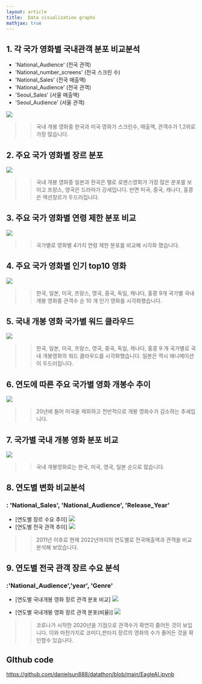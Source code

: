 ```yaml
---
layout: article
title:  Data visualization graphs 
mathjax: true
---
```



## 1. 각 국가 영화별 국내관객 분포 비교분석
* 'National_Audience' (전국 관객)
* 'National_number_screens' (전국 스크린 수)
* 'National_Sales' (전국 매출액)
* 'National_Audience' (전국 관객)
* 'Seoul_Sales' (서울 매출액)
* 'Seoul_Audience' (서울 관객)


![](https://raw.githubusercontent.com/danielsun888/danielsun888.github.io/main/_posts/graph/daniel_1_1.png )
>> 국내 개봉 영화중 한국과 미국 영화가 스크린수, 매출액, 관객수가 1,2위로 가장 많습니다.

## 2. 주요 국가 영화별 장르 분포 
![](https://raw.githubusercontent.com/danielsun888/danielsun888.github.io/main/_posts/graph/daniel_2_1.png )
>> 국내 개봉 영화중 일본과 한국은 멜로 로맨스영화가 가장 많은 분포를 보이고 프랑스, 영국은 드라마가 강세입니다. 반면 미국, 중국, 캐나다, 홍콩은 액션장르가 두드러집니다.

## 3. 주요 국가 영화별 연령 제한 분포 비교
![](https://raw.githubusercontent.com/danielsun888/danielsun888.github.io/main/_posts/graph/daniel_3_1.png )

>> 국가별로 영화별 4가지 연령 제한 분포를 비교해 시각화 했습니다. 

## 4. 주요 국가 영화별 인기 top10 영화
![](https://raw.githubusercontent.com/danielsun888/danielsun888.github.io/main/_posts/graph/daniel_4_1.png )
>>한국, 일본, 미국, 프랑스, 영국, 중국, 독일, 캐나다, 홍콩 9개 국가별 국내 개봉 영화중 관객수 순 10 개 인기 영화를 시각화했습니다. 


## 5. 국내 개봉 영화 국가별 워드 클라우드

![](https://raw.githubusercontent.com/danielsun888/danielsun888.github.io/main/_posts/graph/daniel_wordcloud.png )
>>한국, 일본, 미국, 프랑스, 영국, 중국, 독일, 캐나다, 홍콩 9 개 국가별로 국내 개봉영화의 워드 클라우드를 시각화했습니다. 일본은 역시 애니메이션이 두드러집니다.


## 6. 연도에 따른 주요 국가별 영화 개봉수 추이

![](https://raw.githubusercontent.com/danielsun888/danielsun888.github.io/main/_posts/graph/daniel_5_1.png )
>> 20년에 들어 미국을 제외하고 전반적으로 개봉 영화수가 감소하는 추세입니다. 

## 7. 국가별 국내 개봉 영화 분포 비교 
![](https://raw.githubusercontent.com/danielsun888/danielsun888.github.io/main/_posts/graph/daniel_6_1.png )

>>국내 개봉영화로는 한국, 미국, 영국, 일본 순으로 많습니다.


## 8. 연도별 변화 비교분석
### : 'National_Sales', 'National_Audience', 'Release_Year'

* [연도별 장르 수요 추이]
![](https://raw.githubusercontent.com/danielsun888/danielsun888.github.io/main/_posts/graph/jiwon_1_1.png)
* [연도별 전국 관객 추이]
![](https://raw.githubusercontent.com/danielsun888/danielsun888.github.io/main/_posts/graph/jiwon_1_2.png)

>>2011년 이후로 현재 2022년까지의 연도별로 전국매출액과 관객을 비교 분석해 보았습니다. 

## 9. 연도별 전국 관객 장르 수요 분석
###  :'National_Audience','year', 'Genre'

* [연도별 국내개봉 영화 장르 관객 분포 비교]
![](https://raw.githubusercontent.com/danielsun888/danielsun888.github.io/main/_posts/graph/jiwon_3_1.png)

*  [연도별 국내개봉 영화 장르 관객 분포(비율)]
![](https://raw.githubusercontent.com/danielsun888/danielsun888.github.io/main/_posts/graph/jiwon_3_2.png)

>>코로나가 시작한 2020년을 기점으로 관객수가 확연히 줄어든 것이 보입니다. 이와 마찬가지로 코미디,판타지 장르의 영화의 수가 줄어든 것을 확인할수 있습나다. 


## GIthub code

<https://github.com/danielsun888/datathon/blob/main/EagleAI.ipynb>